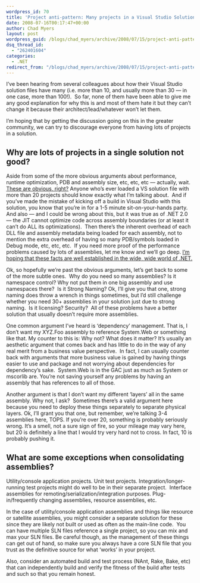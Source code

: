 ```yaml
---
wordpress_id: 70
title: 'Project anti-pattern: Many projects in a Visual Studio Solution File'
date: 2008-07-16T00:17:47+00:00
author: Chad Myers
layout: post
wordpress_guid: /blogs/chad_myers/archive/2008/07/15/project-anti-pattern-many-projects-in-a-visual-studio-solution-file.aspx
dsq_thread_id:
  - "262401604"
categories:
  - .NET
redirect_from: "/blogs/chad_myers/archive/2008/07/15/project-anti-pattern-many-projects-in-a-visual-studio-solution-file.aspx/"
---
```

I&#8217;ve been hearing from several colleagues about how their Visual Studio solution files have many (i.e. more than 10, and usually more than 30 &#8212; in one case, more than 100!).&nbsp; So far, none of them have been able to give me any good explanation for why this is and most of them hate it but they can&#8217;t change it because their architect/lead/whatever won&#8217;t let them.

I&#8217;m hoping that by getting the discussion going on this in the greater community, we can try to discourage everyone from having lots of projects in a solution.&nbsp; 

## Why are lots of projects in a single solution not good?

Aside from some of the more obvious arguments about performance, runtime optimization, PDB and assembly size, etc, etc, etc &#8212; actually, wait. [These are obvious, right?](http://blogs.msdn.com/brada/archive/2004/05/05/126934.aspx) Anyone who&#8217;s ever loaded a VS solution file with more than 20 projects should know exactly what I&#8217;m talking about.&nbsp; And if you&#8217;ve made the mistake of kicking off a build in Visual Studio with this solution, you know that you&#8217;re in for a 1-5 minute sit-on-your-hands party.&nbsp; And also &#8212; and I could be wrong about this, but it was true as of .NET 2.0 &#8212; the JIT cannot optimize code across assembly boundaries (or at least it can&#8217;t do ALL its optimizations).&nbsp; Then there&#8217;s the inherent overhead of each DLL file and assembly metadata being loaded for each assembly, not to mention the extra overhead of having so many PDB/symbols loaded in Debug mode, etc, etc, etc.&nbsp; If you need more proof of the performance problems caused by lots of assemblies, let me know and we&#8217;ll go deep. [I&#8217;m hoping that these facts are well established in the wide, wide world of .NET.](http://blogs.msdn.com/ricom/archive/2004/10/18/244242.aspx)

Ok, so hopefully we&#8217;re past the obvious arguments, let&#8217;s get back to some of the more subtle ones.&nbsp; Why do you need so many assemblies? Is it namespace control? Why not put them in one big assembly and use namespaces there?&nbsp; Is it Strong Naming? Ok, I&#8217;ll give you that one, strong naming does throw a wrench in things sometimes, but I&#8217;d still challenge whether you need 30+ assemblies in your solution just due to strong naming.&nbsp; Is it licensing? Security?&nbsp; All of these problems have a better solution that usually doesn&#8217;t require more assemblies.

One common argument I&#8217;ve heard is &#8216;dependency&#8217; management. That is, I don&#8217;t want my XYZ.Foo assembly to reference System.Web or something like that. My counter to this is: Why not? What does it matter? It&#8217;s usually an aesthetic argument that comes back and has little to do in the way of any real merit from a business value perspective.&nbsp; In fact, I can usually counter back with arguments that more business value is gained by having things easier to use and package and not worrying about dependencies for dependency&#8217;s sake.&nbsp; System.Web is in the GAC just as much as System or mscorlib are. You&#8217;re not saving yourself any problems by having an assembly that has references to all of those.

Another argument is that I don&#8217;t want my different &#8216;layers&#8217; all in the same assembly. Why not, I ask?&nbsp; Sometimes there&#8217;s a valid argument here because you need to deploy these things separately to separate physical layers. Ok, I&#8217;ll grant you that one, but remember, we&#8217;re talking 3-4 assemblies here, TOPS. If you&#8217;re over 20, something is probably seriously wrong. It&#8217;s a smell, not a sure sign of fire, so your mileage may vary here, but 20 is definitely a line that I would try very hard not to cross. In fact, 10 is probably pushing it.

## What are some exceptions when consolidating assemblies?

Utility/console application projects. Unit test projects. Integration/longer-running test projects might do well to be in their separate project.&nbsp; Interface assemblies for remoting/serialization/integration purposes. Plug-in/frequently changing assemblies, resource assemblies, etc.

In the case of utility/console application assemblies and things like resource or satellite assemblies, you might consider a separate solution for these since they are likely not built or used as often as the main-line code.&nbsp; You can have multiple SLN files reference a single project, so you can mix and max your SLN files. Be careful though, as the management of these things can get out of hand, so make sure you always have a core SLN file that you trust as the definitive source for what &#8216;works&#8217; in your project. 

Also, consider an automated build and test process (NAnt, Rake, Bake, etc) that can independently build and verify the fitness of the build after tests and such so that you remain honest.